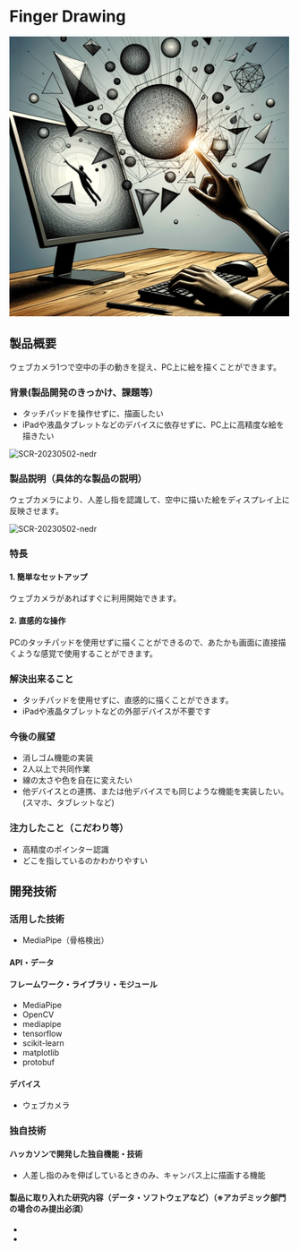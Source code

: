 # Finger Drawing

<img width="500" alt="SCR-20230502-nedr" src="data/instruction_finger_drawing.png">

## 製品概要
ウェブカメラ1つで空中の手の動きを捉え、PC上に絵を描くことができます。

### 背景(製品開発のきっかけ、課題等）
- タッチパッドを操作せずに、描画したい
- iPadや液晶タブレットなどのデバイスに依存せずに、PC上に高精度な絵を描きたい

<img width="800" alt="SCR-20230502-nedr" src=data/image1.png>

### 製品説明（具体的な製品の説明）
ウェブカメラにより、人差し指を認識して、空中に描いた絵をディスプレイ上に反映させます。

<img width="800" alt="SCR-20230502-nedr" src=data/image2.png>

### 特長
#### 1. 簡単なセットアップ
ウェブカメラがあればすぐに利用開始できます。
#### 2. 直感的な操作
PCのタッチパッドを使用せずに描くことができるので、あたかも画面に直接描くような感覚で使用することができます。

### 解決出来ること
- タッチパッドを使用せずに、直感的に描くことができます。
- iPadや液晶タブレットなどの外部デバイスが不要です

### 今後の展望
- 消しゴム機能の実装
- 2人以上で共同作業
- 線の太さや色を自在に変えたい
- 他デバイスとの連携、または他デバイスでも同じような機能を実装したい。(スマホ、タブレットなど)
### 注力したこと（こだわり等）
* 高精度のポインター認識
* どこを指しているのかわかりやすい

## 開発技術
### 活用した技術
* MediaPipe（骨格検出）

#### API・データ

#### フレームワーク・ライブラリ・モジュール
* MediaPipe
* OpenCV
* mediapipe
* tensorflow
* scikit-learn
* matplotlib
* protobuf

#### デバイス
* ウェブカメラ

### 独自技術
#### ハッカソンで開発した独自機能・技術
* 人差し指のみを伸ばしているときのみ、キャンバス上に描画する機能

#### 製品に取り入れた研究内容（データ・ソフトウェアなど）（※アカデミック部門の場合のみ提出必須）
* 
* 
